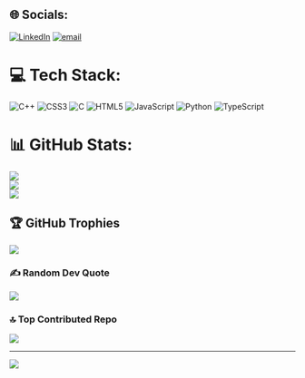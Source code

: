 
## 🌐 Socials:
 [![LinkedIn](https://img.shields.io/badge/LinkedIn-%230077B5.svg?logo=linkedin&logoColor=white)](https://linkedin.com/in/mayankgupta2049) [![email](https://img.shields.io/badge/Email-D14836?logo=gmail&logoColor=white)](mailto:smabs279@gmail.com) 

# 💻 Tech Stack:
![C++](https://img.shields.io/badge/c++-%2300599C.svg?style=for-the-badge&logo=c%2B%2B&logoColor=white) ![CSS3](https://img.shields.io/badge/css3-%231572B6.svg?style=for-the-badge&logo=css3&logoColor=white) ![C](https://img.shields.io/badge/c-%2300599C.svg?style=for-the-badge&logo=c&logoColor=white) ![HTML5](https://img.shields.io/badge/html5-%23E34F26.svg?style=for-the-badge&logo=html5&logoColor=white) ![JavaScript](https://img.shields.io/badge/javascript-%23323330.svg?style=for-the-badge&logo=javascript&logoColor=%23F7DF1E) ![Python](https://img.shields.io/badge/python-3670A0?style=for-the-badge&logo=python&logoColor=ffdd54) ![TypeScript](https://img.shields.io/badge/typescript-%23007ACC.svg?style=for-the-badge&logo=typescript&logoColor=white)
# 📊 GitHub Stats:
![](https://github-readme-stats.vercel.app/api?username=geeky-may&theme=dark&hide_border=false&include_all_commits=false&count_private=false)<br/>
![](https://nirzak-streak-stats.vercel.app/?user=geeky-may&theme=dark&hide_border=false)<br/>
![](https://github-readme-stats.vercel.app/api/top-langs/?username=geeky-may&theme=dark&hide_border=false&include_all_commits=false&count_private=false&layout=compact)

## 🏆 GitHub Trophies
![](https://github-profile-trophy.vercel.app/?username=geeky-may&theme=radical&no-frame=true&no-bg=false&margin-w=4)

### ✍️ Random Dev Quote
![](https://quotes-github-readme.vercel.app/api?type=horizontal&theme=radical)

### 🔝 Top Contributed Repo
![](https://github-contributor-stats.vercel.app/api?username=geeky-may&limit=5&theme=dark&combine_all_yearly_contributions=true)

---
[![](https://visitcount.itsvg.in/api?id=geeky-may&icon=0&color=0)](https://visitcount.itsvg.in)

<!-- Proudly created with GPRM ( https://gprm.itsvg.in ) -->
